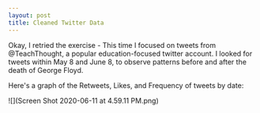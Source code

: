 ```yaml
---
layout: post
title: Cleaned Twitter Data
---
```


Okay, I retried the exercise - This time I focused on tweets from @TeachThought, a popular education-focused twitter account. I looked for tweets within May 8 and June 8, to observe patterns before and after the death of George Floyd.

Here's a graph of the Retweets, Likes, and Frequency of tweets by date:

![](Screen Shot 2020-06-11 at 4.59.11 PM.png)
